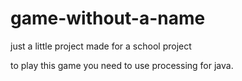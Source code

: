 # game-without-a-name
just a little project made for a school project

to play this game you need to use processing for java.
